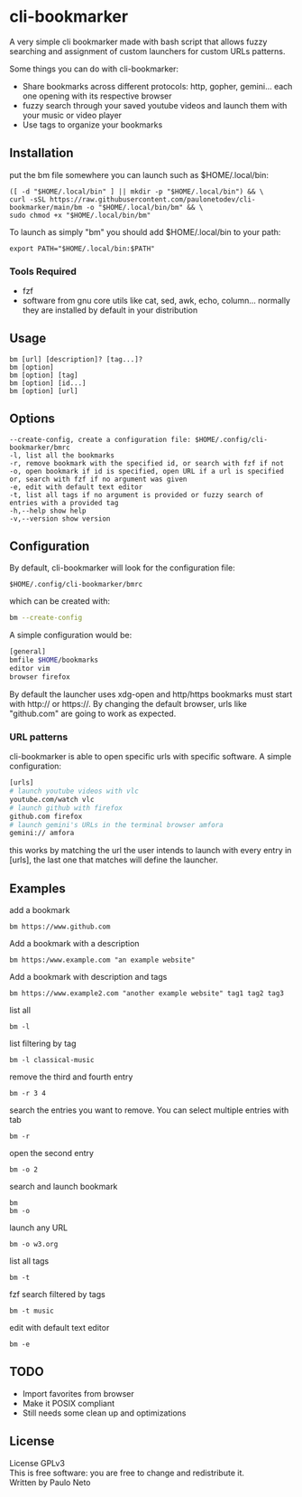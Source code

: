 # cli-bookmarker
A very simple cli bookmarker made with bash script that allows fuzzy searching and
assignment of custom launchers for custom URLs patterns. <br>

Some things you can do with cli-bookmarker:
* Share bookmarks across different protocols: http, gopher, gemini... each one opening with its respective browser
* fuzzy search through your saved youtube videos and launch them with your music or video player
* Use tags to organize your bookmarks

## Installation
put the bm file somewhere you can launch such as $HOME/.local/bin: 
```
([ -d "$HOME/.local/bin" ] || mkdir -p "$HOME/.local/bin") && \
curl -sSL https://raw.githubusercontent.com/paulonetodev/cli-bookmarker/main/bm -o "$HOME/.local/bin/bm" && \
sudo chmod +x "$HOME/.local/bin/bm"
```
To launch as simply "bm" you should add $HOME/.local/bin to your path:
```
export PATH="$HOME/.local/bin:$PATH"
```

### Tools Required
* fzf
* software from gnu core utils like cat, sed, awk, echo, column... normally they are installed by default in your distribution

## Usage
```
bm [url] [description]? [tag...]?
bm [option]
bm [option] [tag]
bm [option] [id...]
bm [option] [url]
```
## Options
```
--create-config, create a configuration file: $HOME/.config/cli-bookmarker/bmrc
-l, list all the bookmarks
-r, remove bookmark with the specified id, or search with fzf if not
-o, open bookmark if id is specified, open URL if a url is specified or, search with fzf if no argument was given
-e, edit with default text editor
-t, list all tags if no argument is provided or fuzzy search of entries with a provided tag
-h,--help show help
-v,--version show version
```

## Configuration

By default, cli-bookmarker will look for the configuration file:
```
$HOME/.config/cli-bookmarker/bmrc
```

 which can be created with:
```bash
bm --create-config
```

A simple configuration would be:
```bash
[general]
bmfile $HOME/bookmarks
editor vim
browser firefox
```

By default the launcher uses xdg-open and http/https bookmarks must start with http:// or https://. By changing the default browser, urls like "github.com" are going to work as expected.

### URL patterns

cli-bookmarker is able to open specific urls with specific software.
A simple configuration:
```bash
[urls]
# launch youtube videos with vlc
youtube.com/watch vlc 
# launch github with firefox
github.com firefox
# launch gemini's URLs in the terminal browser amfora
gemini:// amfora
```
this works by matching the url the user intends to launch with every
entry in \[urls\], the last one that matches will define the launcher.


## Examples

add a bookmark
```
bm https://www.github.com
```

Add a bookmark with a description
```
bm https:/www.example.com "an example website"
```

Add a bookmark with description and tags
```
bm https://www.example2.com "another example website" tag1 tag2 tag3
```

list all
```
bm -l
```

list filtering by tag
```
bm -l classical-music
```

remove the third and fourth entry
```
bm -r 3 4
```

search the entries you want to remove. You can select multiple entries with tab
```
bm -r
```

open the second entry
```
bm -o 2
```

search and launch bookmark
```
bm
bm -o
```

launch any URL
```
bm -o w3.org
```

list all tags
```
bm -t
```

fzf search filtered by tags
```
bm -t music
```

edit with default text editor
```
bm -e
```

## TODO

* Import favorites from browser
* Make it POSIX compliant
* Still needs some clean up and optimizations

## License

License GPLv3 <br>
This is free software: you are free to change and redistribute it. <br>
Written by Paulo Neto
